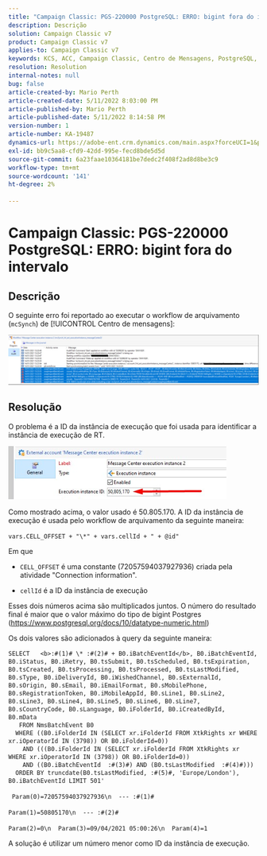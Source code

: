 ```yaml
---
title: "Campaign Classic: PGS-220000 PostgreSQL: ERRO: bigint fora do intervalo"
description: Descrição
solution: Campaign Classic v7
product: Campaign Classic v7
applies-to: Campaign Classic v7
keywords: KCS, ACC, Campaign Classic, Centro de Mensagens, PostgreSQL, bigint
resolution: Resolution
internal-notes: null
bug: false
article-created-by: Mario Perth
article-created-date: 5/11/2022 8:03:00 PM
article-published-by: Mario Perth
article-published-date: 5/11/2022 8:14:58 PM
version-number: 1
article-number: KA-19487
dynamics-url: https://adobe-ent.crm.dynamics.com/main.aspx?forceUCI=1&pagetype=entityrecord&etn=knowledgearticle&id=7d927154-65d1-ec11-a7b5-00224809c556
exl-id: bb9c5aa8-cfd9-42dd-995e-fecd8bde5d5d
source-git-commit: 6a23faae10364181be7dedc2f408f2ad8d8be3c9
workflow-type: tm+mt
source-wordcount: '141'
ht-degree: 2%

---
```


# Campaign Classic: PGS-220000 PostgreSQL: ERRO: bigint fora do intervalo

## Descrição


O seguinte erro foi reportado ao executar o workflow de arquivamento (`mcSynch`) de [!UICONTROL Centro de mensagens]:

![](assets/___9537defc-66d1-ec11-a7b5-00224809c556___.png)




## Resolução


O problema é a ID da instância de execução que foi usada para identificar a instância de execução de RT.

![](assets/b19e48ed-65d1-ec11-a7b5-00224809c556.png)

Como mostrado acima, o valor usado é 50.805.170. A ID da instância de execução é usada pelo workflow de arquivamento da seguinte maneira:

`vars.CELL_OFFSET + "\*" + vars.cellId + " + @id"`

Em que 

- `CELL_OFFSET` é uma constante (72057594037927936) criada pela atividade &quot;Connection information&quot;.

- `cellId` é a ID da instância de execução

Esses dois números acima são multiplicados juntos. O número do resultado final é maior que o valor máximo do tipo de bigint Postgres (https://www.postgresql.org/docs/10/datatype-numeric.html)

Os dois valores são adicionados à query da seguinte maneira:

```
SELECT   <b>:#(1)# \* :#(2)# + B0.iBatchEventId</b>, B0.iBatchEventId, B0.iStatus, B0.iRetry, B0.tsSubmit, B0.tsScheduled, B0.tsExpiration, B0.tsCreated, B0.tsProcessing, B0.tsProcessed, B0.tsLastModified, B0.sType, B0.iDeliveryId, B0.iWishedChannel, B0.sExternalId, B0.sOrigin, B0.sEmail, B0.iEmailFormat, B0.sMobilePhone, B0.sRegistrationToken, B0.iMobileAppId, B0.sLine1, B0.sLine2, B0.sLine3, B0.sLine4, B0.sLine5, B0.sLine6, B0.sLine7, B0.sCountryCode, B0.sLanguage, B0.iFolderId, B0.iCreatedById, B0.mData 
   FROM NmsBatchEvent B0 
  WHERE ((B0.iFolderId IN (SELECT xr.iFolderId FROM XtkRights xr WHERE xr.iOperatorId IN (3798)) OR B0.iFolderId=0)) 
    AND (((B0.iFolderId IN (SELECT xr.iFolderId FROM XtkRights xr WHERE xr.iOperatorId IN (3798)) OR B0.iFolderId=0)) 
    AND ((B0.iBatchEventId  :#(3)#) AND (B0.tsLastModified  :#(4)#))) 
  ORDER BY truncdate(B0.tsLastModified, :#(5)#, 'Europe/London'), B0.iBatchEventId LIMIT 501' 
    
 Param(0)=72057594037927936\n  --- :#(1)#

Param(1)=50805170\n  --- :#(2)#

Param(2)=0\n  Param(3)=09/04/2021 05:00:26\n  Param(4)=1
```

A solução é utilizar um número menor como ID da instância de execução.
